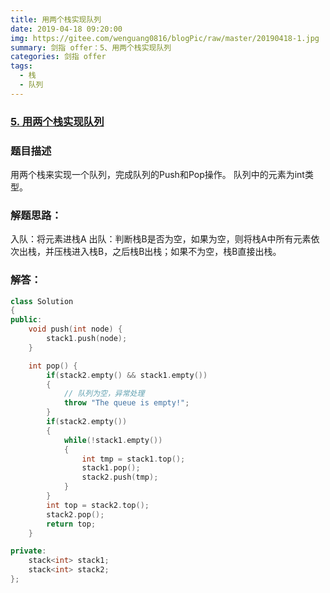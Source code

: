 ```yaml
---
title: 用两个栈实现队列
date: 2019-04-18 09:20:00
img: https://gitee.com/wenguang0816/blogPic/raw/master/20190418-1.jpg
summary: 剑指 offer：5、用两个栈实现队列
categories: 剑指 offer
tags:
  - 栈
  - 队列
---
```

### [5\. 用两个栈实现队列](https://www.nowcoder.com/practice/54275ddae22f475981afa2244dd448c6?tpId=13&tqId=11158&tPage=1&rp=1&ru=/ta/coding-interviews&qru=/ta/coding-interviews/question-ranking)

### 题目描述
用两个栈来实现一个队列，完成队列的Push和Pop操作。 队列中的元素为int类型。

### 解题思路：
入队：将元素进栈A
出队：判断栈B是否为空，如果为空，则将栈A中所有元素依次出栈，并压栈进入栈B，之后栈B出栈；如果不为空，栈B直接出栈。

### 解答：

```cpp
class Solution
{
public:
    void push(int node) {
        stack1.push(node);
    }

    int pop() {
        if(stack2.empty() && stack1.empty())
        {
            // 队列为空，异常处理
            throw "The queue is empty!";
        }
        if(stack2.empty())
        {
            while(!stack1.empty())
            {
                int tmp = stack1.top();
                stack1.pop();
                stack2.push(tmp);
            }
        }
        int top = stack2.top();
        stack2.pop();
        return top;
    }

private:
    stack<int> stack1;
    stack<int> stack2;
};
```